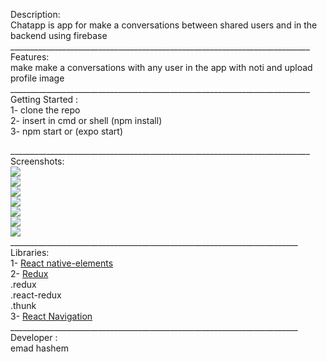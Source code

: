 Description:<br/>
    Chatapp is app for make a conversations between shared users and in the backend using firebase
___________________________________________________________________________ <br/>
Features: <br/>
    make make a conversations with any user in the app with noti and upload profile image
___________________________________________________________________________ <br/>
Getting Started :<br/>
    1- clone the repo <br/>
    2- insert in cmd or shell (npm install)<br/>
    3- npm start or (expo start)<br/>

___________________________________________________________________________ <br/>
Screenshots:
    <br/>
    ![](images/signup.png)
    <br/>
    ![](images/sigupdone.png)
    <br/>
    ![](images/login.png)
    <br/>
    ![](images/forgetpass.png)
    <br/>
    ![](images/side.png)
     <br/>
    ![](images/text1.png)
    <br/>
    ![](images/text2.png)
    <br/>
    ________________________________________________________________________ <br/>
    Libraries:<br/>
        1- <a href="https://react-native-elements.github.io/react-native-elements/">React native-elements</a><br/>
        2- <a href="https://redux.js.org/">Redux</a><br/>
            .redux <br/>
            .react-redux<br/>
            .thunk<br/>
        3- <a href="https://reactnavigation.org/">React Navigation</a><br/>
    ________________________________________________________________________ <br/>
    Developer : <br/>
        emad hashem<br/>
